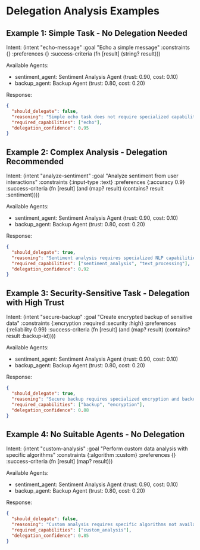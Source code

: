 # Delegation Analysis Examples

## Example 1: Simple Task - No Delegation Needed

Intent: (intent "echo-message" :goal "Echo a simple message" :constraints {} :preferences {} :success-criteria (fn [result] (string? result)))

Available Agents:
- sentiment_agent: Sentiment Analysis Agent (trust: 0.90, cost: 0.10)
- backup_agent: Backup Agent (trust: 0.80, cost: 0.20)

Response:
```json
{
  "should_delegate": false,
  "reasoning": "Simple echo task does not require specialized capabilities and can be handled directly",
  "required_capabilities": ["echo"],
  "delegation_confidence": 0.95
}
```

## Example 2: Complex Analysis - Delegation Recommended

Intent: (intent "analyze-sentiment" :goal "Analyze sentiment from user interactions" :constraints {:input-type :text} :preferences {:accuracy 0.9} :success-criteria (fn [result] (and (map? result) (contains? result :sentiment))))

Available Agents:
- sentiment_agent: Sentiment Analysis Agent (trust: 0.90, cost: 0.10)
- backup_agent: Backup Agent (trust: 0.80, cost: 0.20)

Response:
```json
{
  "should_delegate": true,
  "reasoning": "Sentiment analysis requires specialized NLP capabilities that are available in the sentiment_agent",
  "required_capabilities": ["sentiment_analysis", "text_processing"],
  "delegation_confidence": 0.92
}
```

## Example 3: Security-Sensitive Task - Delegation with High Trust

Intent: (intent "secure-backup" :goal "Create encrypted backup of sensitive data" :constraints {:encryption :required :security :high} :preferences {:reliability 0.99} :success-criteria (fn [result] (and (map? result) (contains? result :backup-id))))

Available Agents:
- sentiment_agent: Sentiment Analysis Agent (trust: 0.90, cost: 0.10)
- backup_agent: Backup Agent (trust: 0.80, cost: 0.20)

Response:
```json
{
  "should_delegate": true,
  "reasoning": "Secure backup requires specialized encryption and backup capabilities available in backup_agent",
  "required_capabilities": ["backup", "encryption"],
  "delegation_confidence": 0.88
}
```

## Example 4: No Suitable Agents - No Delegation

Intent: (intent "custom-analysis" :goal "Perform custom data analysis with specific algorithms" :constraints {:algorithm :custom} :preferences {} :success-criteria (fn [result] (map? result)))

Available Agents:
- sentiment_agent: Sentiment Analysis Agent (trust: 0.90, cost: 0.10)
- backup_agent: Backup Agent (trust: 0.80, cost: 0.20)

Response:
```json
{
  "should_delegate": false,
  "reasoning": "Custom analysis requires specific algorithms not available in current agent registry",
  "required_capabilities": ["custom_analysis"],
  "delegation_confidence": 0.85
}
```
